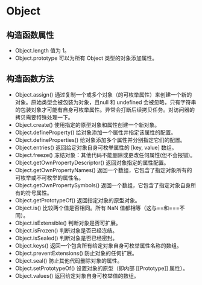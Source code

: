 # Object

## 构造函数属性
- Object.length
值为 1。
- Object.prototype
可以为所有 Object 类型的对象添加属性。
## 构造函数方法
- Object.assign()
通过复制一个或多个对象（的可枚举属性）来创建一个新的对象。原始类型会被包装为对象，且null 和 undefined 会被忽略，只有字符串的包装对象才可能有自身可枚举属性。异常会打断后续拷贝任务。对访问器的拷贝需要特殊处理一下。
- Object.create()
使用指定的原型对象和属性创建一个新对象。
- Object.defineProperty()
给对象添加一个属性并指定该属性的配置。
- Object.defineProperties()
给对象添加多个属性并分别指定它们的配置。
- Object.entries()
返回给定对象自身可枚举属性的 [key, value] 数组。
- Object.freeze()
冻结对象：其他代码不能删除或更改任何属性(但不会报错)。
- Object.getOwnPropertyDescriptor()
返回对象指定的属性配置。
- Object.getOwnPropertyNames()
返回一个数组，它包含了指定对象所有的可枚举或不可枚举的属性名。
- Object.getOwnPropertySymbols()
返回一个数组，它包含了指定对象自身所有的符号属性。
- Object.getPrototypeOf()
返回指定对象的原型对象。
- Object.is()
比较两个值是否相同。所有 NaN 值都相等（这与==和===不同）。
- Object.isExtensible()
判断对象是否可扩展。
- Object.isFrozen()
判断对象是否已经冻结。
- Object.isSealed()
判断对象是否已经密封。
- Object.keys()
返回一个包含所有给定对象自身可枚举属性名称的数组。
- Object.preventExtensions()
防止对象的任何扩展。
- Object.seal()
防止其他代码删除对象的属性。
- Object.setPrototypeOf()
设置对象的原型（即内部 [[Prototype]] 属性）。
- Object.values()
返回给定对象自身可枚举值的数组。
